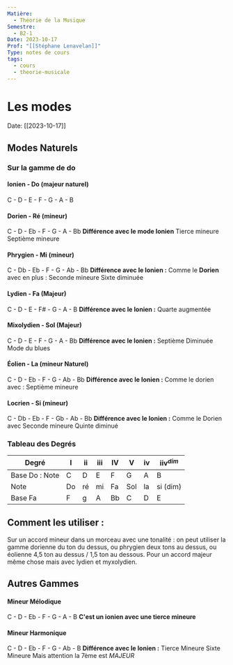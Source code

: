 ```yaml
---
Matière:
  - Théorie de la Musique
Semestre:
  - B2-1
Date: 2023-10-17
Prof: "[[Stéphane Lenavelan]]"
Type: notes de cours
tags:
  - cours
  - theorie-musicale
---
```

# Les modes
Date: [[2023-10-17]] 

## Modes Naturels
### Sur la gamme de do
#### Ionien - Do (majeur naturel)
C - D - E - F - G - A - B
#### Dorien - Ré (mineur) 
C - D - Eb - F - G - A - Bb
**Différence avec le mode Ionien**
Tierce mineure 
Septième mineure
#### Phrygien - Mi (mineur)
C - Db - Eb - F - G - Ab - Bb
**Différence avec le Ionien :**
Comme le **Dorien** avec en plus : 
Seconde mineure
Sixte diminuée
#### Lydien - Fa (Majeur)
C - D - E - F# - G - A - B
**Différence avec le Ionien :**
Quarte augmentée
#### Mixolydien - Sol (Majeur)
C - D - E - F - G - A - Bb
**Différence avec le Ionien :**
Septième Diminuée
Mode du blues 
#### Éolien - La (mineur Naturel)
C - D - Eb - F - G - Ab - Bb 
**Différence avec le Ionien :**
Comme le dorien avec :
Septième mineure 
#### Locrien - Si (mineur)
C - Db - Eb - F - Gb - Ab - Bb 
**Différence avec le Ionien :**
Comme le Dorien avec 
Seconde mineure 
Quinte diminué

### Tableau des Degrés
| Degré          | I   | ii  | iii | IV  | V   | iv  | iiv$^{dim}$ |
| -------------- | --- | --- | --- | --- | --- | --- | ----------- |
| Base Do : Note | C   | D   | E   | F   | G   | A   | B           |
| Note           | Do  | ré  | mi  | Fa  | Sol | la  | si (dim)    |
| Base Fa        | F   | g   | A   | Bb  | C   | D   | E           | 

## Comment les utiliser : 
Sur un accord mineur dans un morceau avec une tonalité : on peut utiliser la gamme dorienne du ton du dessus, ou phrygien deux tons au dessus, ou éolienne 4,5 ton au dessus / 1,5 ton au dessous. 
Pour un accord majeur même chose mais avec lydien et myxolydien.
## Autres Gammes
#### Mineur Mélodique
C - D - Eb - F - G - A - B
**C'est un ionien avec une tierce mineure**
#### Mineur Harmonique
C - D - Eb - F - G - Ab - B 
**Différence avec le Ionien :**
Tierce Mineure 
Sixte Mineure
Mais attention la 7ème est *MAJEUR*
